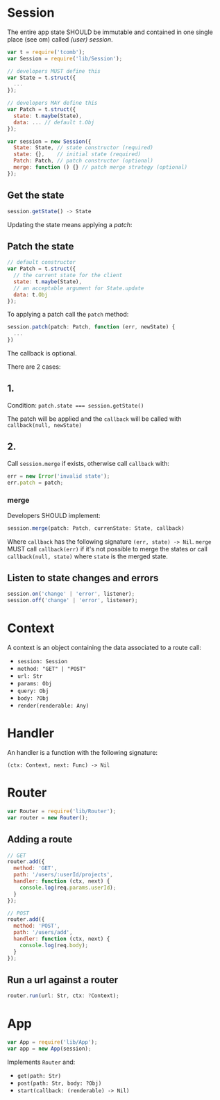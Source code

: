 # Session

The entire app state SHOULD be immutable and contained in one single place (see om) called *(user) session*.

```js
var t = require('tcomb');
var Session = require('lib/Session');

// developers MUST define this
var State = t.struct({
  ...
});

// developers MAY define this
var Patch = t.struct({
  state: t.maybe(State),
  data: ... // default t.Obj
});

var session = new Session({
  State: State, // state constructor (required)
  state: {},    // initial state (required)
  Patch: Patch, // patch constructor (optional)
  merge: function () {} // patch merge strategy (optional)
});
```

## Get the state

```js
session.getState() -> State
```

Updating the state means applying a *patch*:

## Patch the state

```js
// default constructor
var Patch = t.struct({
  // the current state for the client
  state: t.maybe(State),
  // an acceptable argument for State.update
  data: t.Obj
});
```

To applying a patch call the `patch` method:

```js
session.patch(patch: Patch, function (err, newState) {
  ...
})
```

The callback is optional.

There are 2 cases:

## 1.

Condition: `patch.state === session.getState()`

The patch will be applied and the `callback` will be called with `callback(null, newState)`


## 2.

Call `session.merge` if exists, otherwise call `callback` with:

```js
err = new Error('invalid state');
err.patch = patch;
```

### merge

Developers SHOULD implement:

```js
session.merge(patch: Patch, currenState: State, callback)
```

Where `callback` has the following signature `(err, state) -> Nil`.
`merge` MUST call `callback(err)` if it's not possible to merge the states or
call `callback(null, state)` where `state` is the merged state.

## Listen to state changes and errors

```js
session.on('change' | 'error', listener);
session.off('change' | 'error', listener);
```

# Context

A context is an object containing the data associated to a route call:

- `session: Session`
- `method: "GET" | "POST"`
- `url: Str`
- `params: Obj`
- `query: Obj`
- `body: ?Obj`
- `render(renderable: Any)`

# Handler

An handler is a function with the following signature:

```
(ctx: Context, next: Func) -> Nil
```

# Router

```js
var Router = require('lib/Router');
var router = new Router();
```

## Adding a route

```js
// GET
router.add({
  method: 'GET',
  path: '/users/:userId/projects',
  handler: function (ctx, next) {
    console.log(req.params.userId);
  }
});

// POST
router.add({
  method: 'POST',
  path: '/users/add',
  handler: function (ctx, next) {
    console.log(req.body);
  }
});
```

## Run a url against a router

```js
router.run(url: Str, ctx: ?Context);
```

# App

```js
var App = require('lib/App');
var app = new App(session);
```

Implements `Router` and:

- `get(path: Str)`
- `post(path: Str, body: ?Obj)`
- `start(callback: (renderable) -> Nil)`

